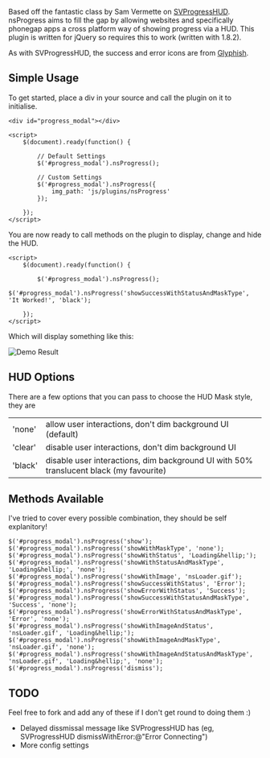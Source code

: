 Based off the fantastic class by Sam Vermette on [SVProgressHUD](https://github.com/samvermette/SVProgressHUD). nsProgress aims to fill the gap by allowing websites and specifically phonegap apps a cross platform way of showing progress via a HUD. This plugin is written for jQuery so requires this to work (written with 1.8.2).

As with SVProgressHUD, the success and error icons are from [Glyphish](http://glyphish.com/).

## Simple Usage
To get started, place a div in your source and call the plugin on it to initialise.

```
<div id="progress_modal"></div> 

<script>
    $(document).ready(function() {

        // Default Settings
        $('#progress_modal').nsProgress();

        // Custom Settings
        $('#progress_modal').nsProgress({
            img_path: 'js/plugins/nsProgress'
        });

    });
</script>
```

You are now ready to call methods on the plugin to display, change and hide the HUD.

```
<script>
    $(document).ready(function() {

        $('#progress_modal').nsProgress();
        $('#progress_modal').nsProgress('showSuccessWithStatusAndMaskType', 'It Worked!', 'black');

    });
</script>
```

Which will display something like this:

![Demo Result](http://f.cl.ly/items/3c110E0u2Z3r2n353E0s/Image%202012.10.04%2014:10:43.png)

## HUD Options
There are a few options that you can pass to choose the HUD Mask style, they are

<table>
    <tr>
        <td>'none'</td>
        <td>allow user interactions, don't dim background UI (default)</td>
    </tr>
    <tr>
        <td>'clear'</td>
        <td>disable user interactions, don't dim background UI</td>
    </tr>
    <tr>
        <td>'black'</td>
        <td>disable user interactions, dim background UI with 50% translucent black (my favourite)</td>
    </tr>
</table>

## Methods Available
I've tried to cover every possible combination, they should be self explanitory!

```
$('#progress_modal').nsProgress('show');
$('#progress_modal').nsProgress('showWithMaskType', 'none');
$('#progress_modal').nsProgress('showWithStatus', 'Loading&hellip;');
$('#progress_modal').nsProgress('showWithStatusAndMaskType', 'Loading&hellip;', 'none');
$('#progress_modal').nsProgress('showWithImage', 'nsLoader.gif');
$('#progress_modal').nsProgress('showSuccessWithStatus', 'Error');
$('#progress_modal').nsProgress('showErrorWithStatus', 'Success');
$('#progress_modal').nsProgress('showSuccessWithStatusAndMaskType', 'Success', 'none');
$('#progress_modal').nsProgress('showErrorWithStatusAndMaskType', 'Error', 'none');
$('#progress_modal').nsProgress('showWithImageAndStatus', 'nsLoader.gif', 'Loading&hellip;');
$('#progress_modal').nsProgress('showWithImageAndMaskType', 'nsLoader.gif', 'none');
$('#progress_modal').nsProgress('showWithImageAndStatusAndMaskType', 'nsLoader.gif', 'Loading&hellip;', 'none');
$('#progress_modal').nsProgress('dismiss');

```

## TODO
Feel free to fork and add any of these if I don't get round to doing them :)

* Delayed dissmissal message like SVProgressHUD has (eg, SVProgressHUD dismissWithError:@"Error Connecting")
* More config settings
